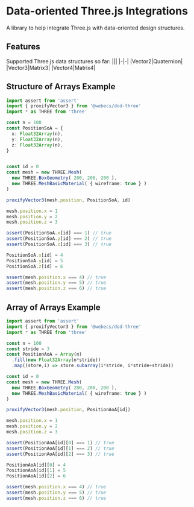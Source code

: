 # Data-oriented Three.js Integrations

A library to help integrate Three.js with data-oriented design structures.

## Features

Supported Three.js data structures so far:
|||
|-|-|
|Vector2|Quaternion|
|Vector3|Matrix3|
|Vector4|Matrix4|

## Structure of Arrays Example

```typescript
import assert from 'assert'
import { proxifyVector3 } from '@webecs/dod-three'
import * as THREE from 'three'

const n = 100
const PositionSoA = {
  x: Float32Array(n),
  y: Float32Array(n),
  z: Float32Array(n),
}


const id = 0
const mesh = new THREE.Mesh(
  new THREE.BoxGeometry( 200, 200, 200 ),
  new THREE.MeshBasicMaterial( { wireframe: true } )
)

proxifyVector3(mesh.position, PositionSoA, id)

mesh.position.x = 1
mesh.position.y = 2
mesh.position.z = 3

assert(PositionSoA.x[id] === 1) // true
assert(PositionSoA.y[id] === 2) // true
assert(PositionSoA.z[id] === 3) // true

PositionSoA.x[id] = 4
PositionSoA.y[id] = 5
PositionSoA.z[id] = 6

assert(mesh.position.x === 4) // true
assert(mesh.position.y === 5) // true
assert(mesh.position.z === 6) // true

```

## Array of Arrays Example

```typescript
import assert from 'assert'
import { proxifyVector3 } from '@webecs/dod-three'
import * as THREE from 'three'

const n = 100
const stride = 3
const PositionAoA = Array(n)
  .fill(new Float32Array(n*stride))
  .map((store,i) => store.subarray(i*stride, i*stride+stride))

const id = 0
const mesh = new THREE.Mesh(
  new THREE.BoxGeometry( 200, 200, 200 ),
  new THREE.MeshBasicMaterial( { wireframe: true } )
)

proxifyVector3(mesh.position, PositionAoA[id])

mesh.position.x = 1
mesh.position.y = 2
mesh.position.z = 3

assert(PositionAoA[id][0] === 1) // true
assert(PositionAoA[id][1] === 2) // true
assert(PositionAoA[id][2] === 3) // true

PositionAoA[id][0] = 4
PositionAoA[id][1] = 5
PositionAoA[id][2] = 6

assert(mesh.position.x === 4) // true
assert(mesh.position.y === 5) // true
assert(mesh.position.z === 6) // true

```

